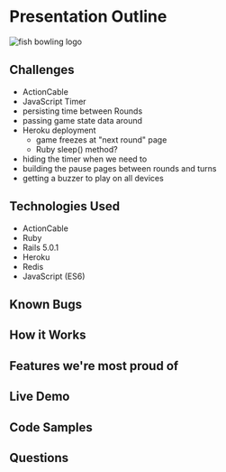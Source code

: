 # Presentation Outline

![fish bowling logo](./app/assets/images/logo.png "Fish Bowling Logo")

## Challenges

* ActionCable
* JavaScript Timer
* persisting time between Rounds
* passing game state data around
* Heroku deployment
    * game freezes at "next round" page
    * Ruby sleep() method?
* hiding the timer when we need to
* building the pause pages between rounds and turns
* getting a buzzer to play on all devices

## Technologies Used

* ActionCable
* Ruby
* Rails 5.0.1
* Heroku
* Redis
* JavaScript (ES6)

## Known Bugs

## How it Works

## Features we're most proud of

## Live Demo

## Code Samples

## Questions
